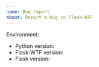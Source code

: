 ```yaml
---
name: Bug report
about: Report a bug in Flask-WTF
---
```


<!--
This issue tracker is a tool to address bugs in Flask-WTF itself. Please
use our Discord or Stack Overflow for questions about your own code.

Replace this comment with a clear outline of what the bug is.
-->

<!--
Describe how to replicate the bug.

Include a minimal reproducible example that demonstrates the bug.
Include the full traceback if there was an exception.
-->

<!--
Describe the expected behavior that should have happened but didn't.
-->

Environment:

- Python version:
- Flask-WTF version:
- Flask version:
